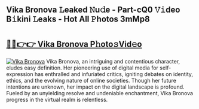 ## Vika Bronova 𝙻eaked 𝙽u𝚍e - Part-cQ0 𝚅𝚒deo B𝚒kini 𝙻eaks - Hot All 𝙿hotos 3mMp8

# <h2><a href="http://ld0asgq.urlbe.top/?page=Vika+Bronova">🔗🔗👉👉 Vika Bronova P𝚑oto𝚜Vid𝚎o</a></h2>

[![Vika Bronova](https://i.imgur.com/eBuTRDB.gif)](http://ld0asgq.urlbe.top/?page=Vika+Bronova)
Vika Bronova, an intriguing and contentious character, eludes easy definition. Her pioneering use of digital media for self-expression has enthralled and infuriated critics, igniting debates on identity, ethics, and the evolving nature of online societies. Though her future intentions are unknown, her impact on the digital landscape is profound. Fueled by an unyielding resolve and undeniable enchantment, Vika Bronova progress in the virtual realm is relentless.
